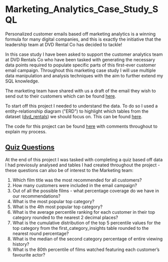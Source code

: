 # Marketing_Analytics_Case_Study_SQL

Personalized customer emails based off marketing analytics is a winning formula for many digital companies, and this is exactly the initiative that the leadership team at DVD Rental Co has decided to tackle!

In this case study I have been asked to support the customer analytics team at DVD Rentals Co who have been tasked with generating the necessary data points required to populate specific parts of this first-ever customer email campaign. Throughout this marketing case study I will use multiple data manipulation and analysis techniques with the aim to further extend my SQL knowledge. 

The marketing team have shared with us a draft of the email they wish to send out to their customers which can be found [here](https://github.com/SiyamDodhiaAnalyst/Marketing_Analytics_Case_Study_SQL/blob/main/Additional%20Resources/email%20template.png). 

To start off this project I needed to understand the data. To do so I used a entity-relationship diagram ("ERD") to highlight which tables from the dataset ([dvd_rentals](https://github.com/SiyamDodhiaAnalyst/Marketing_Analytics_Case_Study_SQL/tree/main/dvd_rentals)) we should focus on. This can be found [here](https://github.com/SiyamDodhiaAnalyst/Marketing_Analytics_Case_Study_SQL/blob/main/Additional%20Resources/entity-relationship%20diagram%20gif.gif). 

The code for this project can be found [here](https://github.com/SiyamDodhiaAnalyst/Marketing_Analytics_Case_Study_SQL/blob/main/Marketing%20Analytics%20Case%20Study%20(CODE).txt) with comments throughout to explain my process. 

## [Quiz Questions]()
At the end of this project I was tasked with completing a quiz based off data I had previosuly analysed and tables I had created throughout the project - these questions can also be of interest to the Marketing team:   
1. Which film title was the most recommended for all customers?
2. How many customers were included in the email campaign?
3. Out of all the possible films - what percentage coverage do we have in our recommendations?
4. What is the most popular top category?
5. What is the 4th most popular top category?
6. What is the average percentile ranking for each customer in their top category rounded to the nearest 2 decimal places?
7. What is the cumulative distribution of the top 5 percentile values for the top category from the first_category_insights table rounded to the nearest round percentage?
8. What is the median of the second category percentage of entire viewing history?
9. What is the 80th percentile of films watched featuring each customer’s favourite actor?
